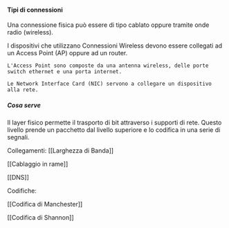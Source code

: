 
#### Tipi di connessioni

Una connessione fisica può essere di tipo cablato oppure tramite onde radio (wireless).

I dispositivi che utilizzano Connessioni Wireless devono essere collegati ad un Access Point (AP) oppure ad un router.

	L'Access Point sono composte da una antenna wireless, delle porte switch ethernet e una porta internet.

	Le Network Interface Card (NIC) servono a collegare un dispositivo alla rete.


##### Cosa serve

Il layer fisico permette il trasporto di bit attraverso i supporti di rete. Questo livello prende un pacchetto dal livello superiore e lo codifica in una serie di segnali.

Collegamenti: 
[[Larghezza di Banda]]

[[Cablaggio in rame]]

[[DNS]]

Codifiche:

[[Codifica di Manchester]]

[[Codifica di Shannon]]